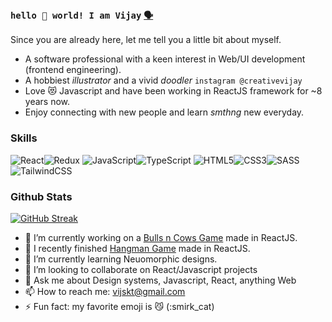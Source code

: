 ### `hello 👋 world! I am Vijay` [`🗣️`](https://www.youtube.com/watch?v=Ubd1OUxmBm0)

Since you are already here, let me tell you a little bit about myself.

- A software professional with a keen interest in Web/UI development (frontend engineering).
- A hobbiest *illustrator* and a vivid *doodler* `instagram @creativevijay`
- Love 😻 Javascript and have been working in ReactJS framework for ~8 years now.
- Enjoy connecting with new people and learn *smthng* new everyday.

### Skills
<img alt="React" src="https://img.shields.io/badge/react-%2320232a.svg?&style=for-the-badge&logo=react&logoColor=%2361DAFB"/><img alt="Redux" src="https://img.shields.io/badge/redux-%23593d88.svg?&style=for-the-badge&logo=redux&logoColor=white"/>
<img alt="JavaScript" src="https://img.shields.io/badge/javascript-%23323330.svg?&style=for-the-badge&logo=javascript&logoColor=%23F7DF1E"/><img alt="TypeScript" src="https://img.shields.io/badge/typescript-%23007ACC.svg?&style=for-the-badge&logo=typescript&logoColor=white"/>
<img alt="HTML5" src="https://img.shields.io/badge/html5-%23E34F26.svg?&style=for-the-badge&logo=html5&logoColor=white"/><img alt="CSS3" src="https://img.shields.io/badge/css3-%231572B6.svg?&style=for-the-badge&logo=css3&logoColor=white"/><img alt="SASS" src="https://img.shields.io/badge/SASS-hotpink.svg?&style=for-the-badge&logo=SASS&logoColor=white"/>
<img alt="TailwindCSS" src="https://img.shields.io/badge/tailwindcss-%2338B2AC.svg?&style=for-the-badge&logo=tailwind-css&logoColor=white"/>

### Github Stats
[![GitHub Streak](https://github-readme-streak-stats.herokuapp.com/?user=vijayjangid)](https://git.io/streak-stats)

- 🔭 I’m currently working on a [Bulls n Cows Game](https://github.com/vijayjangid/bulls-n-cows "@vijayjangid/bulls-n-cows") made in ReactJS.
- 🤸 I recently finished [Hangman Game](https://github.com/vijayjangid/react-hangman "@vijayjangid/react-hangman") made in ReactJS.
- 🌱 I’m currently learning Neuomorphic designs.
- 👯 I’m looking to collaborate on React/Javascript projects
- 💬 Ask me about Design systems, Javascript, React, anything Web
- 📫 How to reach me: [vijskt@gmail.com](mailto:vijskt@gmail.com)
- ⚡ Fun fact: my favorite emoji is 😼 (:smirk_cat)
